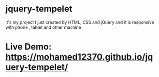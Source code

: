 # jquery-tempelet
it's my project I just created by HTML, CSS and jQuery and it is responsive with phone , tablet and other machine
# Live Demo: https://mohamed12370.github.io/jquery-tempelet/
